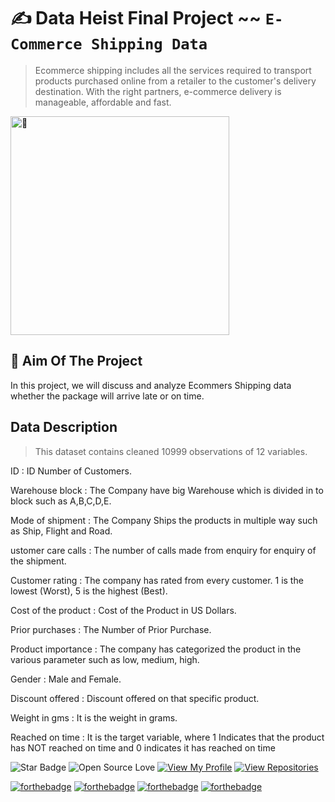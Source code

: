# ✍️ Data Heist Final Project ~~ `E-Commerce Shipping Data` 

> <p> Ecommerce shipping includes all the services required to transport products purchased online from a retailer to the customer's delivery destination. With the right partners, e-commerce delivery is manageable, affordable and fast.</p>


[<img align="justified" height="350" alt="🦑" src="https://user-images.githubusercontent.com/36781269/170517639-e71a7cd7-983f-491a-a8ea-fc36255d9e72.jpg">](#)

## 🎯 Aim Of The Project
<p> In this project, we will discuss and analyze Ecommers Shipping data whether the package will arrive late or on time. </P>
  


## Data Description
> This dataset contains cleaned 10999 observations of 12 variables. 
<p> ID                  : ID Number of Customers.</P>
<p> Warehouse block     : The Company have big Warehouse which is divided in to block such as A,B,C,D,E.</P>
<p> Mode of shipment    : The Company Ships the products in multiple way such as Ship, Flight and Road.</P>
<p> ustomer care calls  : The number of calls made from enquiry for enquiry of the shipment.</P>
<p> Customer rating     : The company has rated from every customer. 1 is the lowest (Worst), 5 is the highest (Best).</P>
<p> Cost of the product : Cost of the Product in US Dollars.</P>
<p> Prior purchases     : The Number of Prior Purchase.</P>
<p> Product importance  : The company has categorized the product in the various parameter such as low, medium, high.</P>
<p> Gender              : Male and Female.</P>
<p> Discount offered    : Discount offered on that specific product.</P>
<p> Weight in gms       : It is the weight in grams.</P>
<p> Reached on time     : It is the target variable, where 1 Indicates that the product has NOT reached on time and 0 indicates it has reached on time</P>


![Star Badge](https://img.shields.io/static/v1?label=%F0%9F%8C%9F&message=If%20Useful&style=style=flat&color=BC4E99)
![Open Source Love](https://badges.frapsoft.com/os/v1/open-source.svg?v=103)
[![View My Profile](https://img.shields.io/badge/View-My_Profile-green?logo=GitHub)](https://github.com/haolia)
[![View Repositories](https://img.shields.io/badge/View-My_Repositories-blue?logo=GitHub)](https://github.com/haolia?tab=repositories)


[![forthebadge](https://forthebadge.com/images/badges/powered-by-coffee.svg)](https://forthebadge.com)
[![forthebadge](https://forthebadge.com/images/badges/built-with-love.svg)](https://forthebadge.com)
[![forthebadge](https://forthebadge.com/images/badges/powered-by-black-magic.svg)](https://forthebadge.com)
[![forthebadge](https://forthebadge.com/images/badges/made-with-python.svg)](https://forthebadge.com)




